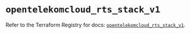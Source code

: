 # `opentelekomcloud_rts_stack_v1`

Refer to the Terraform Registry for docs: [`opentelekomcloud_rts_stack_v1`](https://registry.terraform.io/providers/opentelekomcloud/opentelekomcloud/1.36.20/docs/resources/rts_stack_v1).
